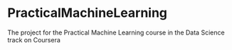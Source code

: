 # PracticalMachineLearning
The project for the Practical Machine Learning course in the Data Science track on Coursera

